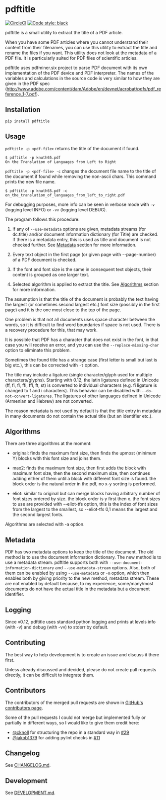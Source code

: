 # pdftitle

[![CircleCI](https://circleci.com/gh/metebalci/pdftitle/tree/master.svg?style=svg)](https://circleci.com/gh/metebalci/pdftitle/tree/master)
[![Code style: black](https://img.shields.io/badge/code%20style-black-000000.svg)](https://github.com/psf/black)

pdftitle is a small utility to extract the title of a PDF article.

When you have some PDF articles where you cannot understand their content from their filenames, you can use this utility to extract the title and rename the files if you want. This utility does not look at the metadata of a PDF file. It is particularly suited for PDF files of scientific articles.

pdftitle uses pdfminer.six project to parse PDF document with its own implementation of the PDF device and PDF interpreter. The names of the variables and calculations in the source code is very similar to how they are given in the PDF spec (http://www.adobe.com/content/dam/Adobe/en/devnet/acrobat/pdfs/pdf_reference_1-7.pdf).

## Installation

```
pip install pdftitle
```

## Usage

`pdftitle -p <pdf-file>` returns the title of the document if found.

```
$ pdftitle -p knuth65.pdf 
On the Translation of Languages from Left to Right
```

`pdftitle -p <pdf-file> -c` changes the document file name to the title of the document if found while removing the non-ascii chars. This command prints the new file name.

```
$ pdftitle -p knuth65.pdf -c
on_the_translation_of_languages_from_left_to_right.pdf
```

For debugging purposes, more info can be seen in verbose mode with `-v` (logging level INFO) or `-vv` (logging level DEBUG).

The program follows this procedure:

1. If any of `--use-metadata` options are given, metadata streams (for dc:title) and/or document information dictionary (for Title) are checked. If there is a metadata entry, this is used as title and document is not checked further. See [Metadata](#metadata) section for more information.

2. Every text object in the first page (or given page with --page-number) of a PDF document is checked.

3. If the font and font size is the same in consequent text objects, their content is grouped as one larger text.

4. Selected algorithm is applied to extract the title. See [Algorithms](#algorithms) section for more information.

The assumption is that the title of the document is probably the text having the largest (or sometimes second largest etc.) font size (possibly in the first page) and it is the one most close to the top of the page.

One problem is that not all documents uses space character between the words, so it is difficult to find word boundaries if space is not used. There is a recovery procedure for this, that may work.

It is possible that PDF has a character that does not exist in the font, in that case you will receive an error, and you can use the `--replace-missing-char` option to eliminate this problem.

Sometimes the found title has a strange case (first letter is small but last is big etc.), this can be corrected with `-t` option.

The title may include a ligature (single character/glyph used for multiple characters/glyphs). Starting with 0.12, the latin ligatures defined in Unicode (ff, fi, fl, ffi, ffl, ft, st) is converted to individual characters (e.g. fi ligature is changed to f and i characters). This behavior can be disabled with `--do-not-convert-ligatures`. The ligatures of other languages defined in Unicode (Armenian and Hebrew) are not converted.

The reason metadata is not used by default is that the title entry in metadata in many documents do not contain the actual title (but an identifier etc.).

## Algorithms

There are three algorithms at the moment:

- original: finds the maximum font size, then finds the upmost (minimum Y) blocks with this font size and joins them.

- max2: finds the maximum font size, then first adds the block with maximum font size, then the second maximum size, then continues adding either of them until a block with different font size is found. the block order is the natural order in the pdf, no x-y sorting is performed.

- eliot: similar to original but can merge blocks having arbitrary number of font sizes ordered by size. the block order is y first then x. the font sizes to use are provided with --eliot-tfs option, this is the index of font sizes from the largest to the smallest, so --eliot-tfs 0,1 means the largest and the second largest fonts.

Algorithms are selected with -a option.

## Metadata

PDF has two metadata options to keep the title of the document. The old method is to use the document information dictionary. The new method is to use a metadata stream. pdftitle supports both with `--use-document-information-dictionary` and `--use-metadata-stream` options. Also, both of them can be enabled by using `--use-metadata` or `-m` option, which then enables both by giving priority to the new method, metadata stream. These are not enabled by default because, to my experience, some/many/most documents do not have the actual title in the metadata but a document identifier.

## Logging

Since v0.12, pdftitle uses standard python logging and prints at levels info (with -v) and debug (with -vv) to stderr by default.

## Contributing

The best way to help development is to create an issue and discuss it there first. 

Unless already discussed and decided, please do not create pull requests directly, it can be difficult to integrate them.

## Contributors

The contributors of the merged pull requests are shown in [GitHub's contributors page](https://github.com/metebalci/pdftitle/graphs/contributors).

Some of the pull requests I could not merge but implemented fully or partially in different ways, so I would like to give them credit here:

- [@cknoll](https://github.com/cknoll) for structuring the repo in a standard way in [#29](https://github.com/metebalci/pdftitle/pull/29)
- [@jakob1379](https://github.com/jakob1379) for adding pylint checks in [#11](https://github.com/metebalci/pdftitle/pull/11)

## Changelog

See [CHANGELOG.md](CHANGELOG.md).

## Development

See [DEVELOPMENT.md](DEVELOPMENT.md).
